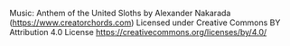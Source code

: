 Music: Anthem of the United Sloths by Alexander Nakarada (https://www.creatorchords.com)
Licensed under Creative Commons BY Attribution 4.0 License
https://creativecommons.org/licenses/by/4.0/
